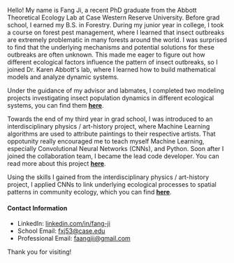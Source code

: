 
Hello! My name is Fang Ji, a recent PhD graduate from the Abbott Theoretical Ecology Lab at Case Western Reserve University. Before grad school, I earned my B.S. in Forestry. During my junior year in college, I took a course on forest pest management, where I learned that insect outbreaks are extremely problematic in many forests around the world. I was surprised to find that the underlying mechanisms and potential solutions for these outbreaks are often unknown. This made me eager to figure out how different ecological factors influence the pattern of insect outbreaks, so I joined Dr. Karen Abbott's lab, where I learned how to build mathematical models and analyze dynamic systems. 

Under the guidance of my advisor and labmates, I completed two modeling projects investigating insect population dynamics in different ecological systems, you can find them **[here](https://github.com/fang-ji/modeling_projects)**. 

Towards the end of my third year in grad school, I was introduced to an interdisciplinary physics / art-history project, where Machine Learning algorithms are used to attribute paintings to their respective artists. That oppotunity really encouraged me to teach myself Machine Learning, especially Convolutional Neural Networks (CNNs), and Python. Soon after I joined the collaboration team, I became the lead code developer. You can read more about this project **[here](https://github.com/hincz-lab/machine-learning-for-art-attribution)**.

Using the skills I gained from the interdisciplinary physics / art-history project, I applied CNNs to link underlying ecological processes to spatial patterns in community ecology, which you can find **[here](https://github.com/fang-ji/CNN_point_pattern)**.

#### Contact Information
- LinkedIn: [linkedin.com/in/fang-ji](https://linkedin.com/in/fang-ji)
- School Email: fxj53@case.edu
- Professional Email: faangjii@gmail.com

Thank you for visiting! 

<!---
fang-ji/fang-ji is a ✨ special ✨ repository because its `README.md` (this file) appears on your GitHub profile.
You can click the Preview link to take a look at your changes.
--->
